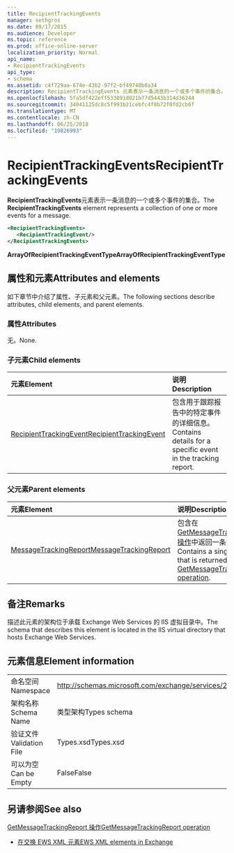 ```yaml
---
title: RecipientTrackingEvents
manager: sethgros
ms.date: 09/17/2015
ms.audience: Developer
ms.topic: reference
ms.prod: office-online-server
localization_priority: Normal
api_name:
- RecipientTrackingEvents
api_type:
- schema
ms.assetid: c4f729aa-674e-43b2-97f2-bf49740b0a34
description: RecipientTrackingEvents 元素表示一条消息的一个或多个事件的集合。
ms.openlocfilehash: 5fa5df422eff533891d021b77d5443b314d36244
ms.sourcegitcommit: 34041125dc8c5f993b21cebfc4f8b72f0fd2cb6f
ms.translationtype: MT
ms.contentlocale: zh-CN
ms.lasthandoff: 06/25/2018
ms.locfileid: "19826993"
---
```

# <a name="recipienttrackingevents"></a><span data-ttu-id="83481-103">RecipientTrackingEvents</span><span class="sxs-lookup"><span data-stu-id="83481-103">RecipientTrackingEvents</span></span>

<span data-ttu-id="83481-104">**RecipientTrackingEvents**元素表示一条消息的一个或多个事件的集合。</span><span class="sxs-lookup"><span data-stu-id="83481-104">The **RecipientTrackingEvents** element represents a collection of one or more events for a message.</span></span> 
  
```XML
<RecipientTrackingEvents>
   <RecipientTrackingEvent/>
</RecipientTrackingEvents>
```

 <span data-ttu-id="83481-105">**ArrayOfRecipientTrackingEventType**</span><span class="sxs-lookup"><span data-stu-id="83481-105">**ArrayOfRecipientTrackingEventType**</span></span>
## <a name="attributes-and-elements"></a><span data-ttu-id="83481-106">属性和元素</span><span class="sxs-lookup"><span data-stu-id="83481-106">Attributes and elements</span></span>

<span data-ttu-id="83481-107">如下章节中介绍了属性、子元素和父元素。</span><span class="sxs-lookup"><span data-stu-id="83481-107">The following sections describe attributes, child elements, and parent elements.</span></span>
  
### <a name="attributes"></a><span data-ttu-id="83481-108">属性</span><span class="sxs-lookup"><span data-stu-id="83481-108">Attributes</span></span>

<span data-ttu-id="83481-109">无。</span><span class="sxs-lookup"><span data-stu-id="83481-109">None.</span></span>
  
### <a name="child-elements"></a><span data-ttu-id="83481-110">子元素</span><span class="sxs-lookup"><span data-stu-id="83481-110">Child elements</span></span>

|<span data-ttu-id="83481-111">**元素**</span><span class="sxs-lookup"><span data-stu-id="83481-111">**Element**</span></span>|<span data-ttu-id="83481-112">**说明**</span><span class="sxs-lookup"><span data-stu-id="83481-112">**Description**</span></span>|
|:-----|:-----|
|[<span data-ttu-id="83481-113">RecipientTrackingEvent</span><span class="sxs-lookup"><span data-stu-id="83481-113">RecipientTrackingEvent</span></span>](recipienttrackingevent.md) <br/> |<span data-ttu-id="83481-114">包含用于跟踪报告中的特定事件的详细信息。</span><span class="sxs-lookup"><span data-stu-id="83481-114">Contains details for a specific event in the tracking report.</span></span>  <br/> |
   
### <a name="parent-elements"></a><span data-ttu-id="83481-115">父元素</span><span class="sxs-lookup"><span data-stu-id="83481-115">Parent elements</span></span>

|<span data-ttu-id="83481-116">**元素**</span><span class="sxs-lookup"><span data-stu-id="83481-116">**Element**</span></span>|<span data-ttu-id="83481-117">**说明**</span><span class="sxs-lookup"><span data-stu-id="83481-117">**Description**</span></span>|
|:-----|:-----|
|[<span data-ttu-id="83481-118">MessageTrackingReport</span><span class="sxs-lookup"><span data-stu-id="83481-118">MessageTrackingReport</span></span>](messagetrackingreport.md) <br/> |<span data-ttu-id="83481-119">包含在[GetMessageTrackingReport 操作](getmessagetrackingreport-operation.md)中返回一条消息。</span><span class="sxs-lookup"><span data-stu-id="83481-119">Contains a single message that is returned in a [GetMessageTrackingReport operation](getmessagetrackingreport-operation.md).</span></span>  <br/> |
   
## <a name="remarks"></a><span data-ttu-id="83481-120">备注</span><span class="sxs-lookup"><span data-stu-id="83481-120">Remarks</span></span>

<span data-ttu-id="83481-121">描述此元素的架构位于承载 Exchange Web Services 的 IIS 虚拟目录中。</span><span class="sxs-lookup"><span data-stu-id="83481-121">The schema that describes this element is located in the IIS virtual directory that hosts Exchange Web Services.</span></span>
  
## <a name="element-information"></a><span data-ttu-id="83481-122">元素信息</span><span class="sxs-lookup"><span data-stu-id="83481-122">Element information</span></span>

|||
|:-----|:-----|
|<span data-ttu-id="83481-123">命名空间</span><span class="sxs-lookup"><span data-stu-id="83481-123">Namespace</span></span>  <br/> |http://schemas.microsoft.com/exchange/services/2006/types  <br/> |
|<span data-ttu-id="83481-124">架构名称</span><span class="sxs-lookup"><span data-stu-id="83481-124">Schema Name</span></span>  <br/> |<span data-ttu-id="83481-125">类型架构</span><span class="sxs-lookup"><span data-stu-id="83481-125">Types schema</span></span>  <br/> |
|<span data-ttu-id="83481-126">验证文件</span><span class="sxs-lookup"><span data-stu-id="83481-126">Validation File</span></span>  <br/> |<span data-ttu-id="83481-127">Types.xsd</span><span class="sxs-lookup"><span data-stu-id="83481-127">Types.xsd</span></span>  <br/> |
|<span data-ttu-id="83481-128">可以为空</span><span class="sxs-lookup"><span data-stu-id="83481-128">Can be Empty</span></span>  <br/> |<span data-ttu-id="83481-129">False</span><span class="sxs-lookup"><span data-stu-id="83481-129">False</span></span>  <br/> |
   
## <a name="see-also"></a><span data-ttu-id="83481-130">另请参阅</span><span class="sxs-lookup"><span data-stu-id="83481-130">See also</span></span>



[<span data-ttu-id="83481-131">GetMessageTrackingReport 操作</span><span class="sxs-lookup"><span data-stu-id="83481-131">GetMessageTrackingReport operation</span></span>](getmessagetrackingreport-operation.md)


- [<span data-ttu-id="83481-132">在交换 EWS XML 元素</span><span class="sxs-lookup"><span data-stu-id="83481-132">EWS XML elements in Exchange</span></span>](ews-xml-elements-in-exchange.md)

